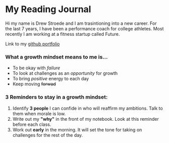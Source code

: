 # My Reading Journal
Hi my name is Drew Stroede and I am trasintioning into a new career. For the last 7 years, I have been a performance coach for college athletes. Most recently I am working at a fitness startup called Future.

Link to my [github portfolio](https://github.com/dstroede)

### What a growth mindset means to me is...
- To be okay with *failure*
- To look at challenges as an *opportunity* for growth
- To bring *positive* energy to each day
- Keep moving ~~forwad~~

### 3 Reminders to stay in a growth mindset:

1. Identify __3 people__ I can confide in who will reaffirm my ambitions. Talk to them when morale is low.
2. Write out my __"why"__ in the front of my notebook. Look at this reminder before each class.
3. Work out __early__ in the morning. It will set the tone for taking on challenges for the rest of the day.

